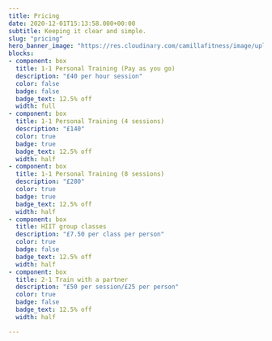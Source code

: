 ```yaml
---
title: Pricing
date: 2020-12-01T15:13:58.000+00:00
subtitle: Keeping it clear and simple.
slug: "pricing"
hero_banner_image: "https://res.cloudinary.com/camillafitness/image/upload/v1665679958/run-darken_iartyr.png"
blocks:
- component: box
  title: 1-1 Personal Training (Pay as you go)
  description: "£40 per hour session"
  color: false
  badge: false
  badge_text: 12.5% off
  width: full
- component: box
  title: 1-1 Personal Training (4 sessions)
  description: "£140"
  color: true
  badge: true
  badge_text: 12.5% off
  width: half
- component: box
  title: 1-1 Personal Training (8 sessions)
  description: "£280"
  color: true
  badge: true
  badge_text: 12.5% off
  width: half
- component: box
  title: HIIT group classes
  description: "£7.50 per class per person"
  color: true
  badge: false
  badge_text: 12.5% off
  width: half
- component: box
  title: 2-1 Train with a partner
  description: "£50 per session/£25 per person"
  color: true
  badge: false
  badge_text: 12.5% off
  width: half

---
```

